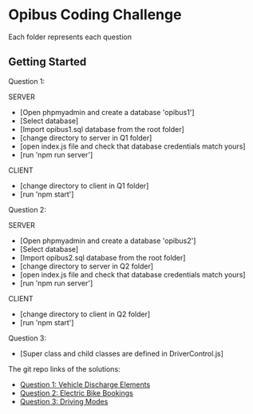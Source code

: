 # Opibus Coding Challenge

Each folder represents each question 

## Getting Started

Question 1:

  SERVER

  - [Open phpmyadmin and create a database 'opibus1']
  - [Select database]
  - [Import opibus1.sql database from the root folder]
  - [change directory to server in Q1 folder]
  - [open index.js file and check that database credentials match yours]
  - [run 'npm run server']

  CLIENT

  - [change directory to client in Q1 folder]
  - [run 'npm start']

Question 2:

  SERVER 

  - [Open phpmyadmin and create a database 'opibus2']
  - [Select database]
  - [Import opibus2.sql database from the root folder]
  - [change directory to server in Q2 folder]
  - [open index.js file and check that database credentials match yours]
  - [run 'npm run server']

  CLIENT

  - [change directory to client in Q2 folder]
  - [run 'npm start']

Question 3:

  - [Super class and child classes are defined in DriverControl.js]



   

   The git repo links of the solutions:

- [Question 1: Vehicle Discharge Elements](https://github.com/Hillario/Opibus)
- [Question 2: Electric Bike Bookings](https://github.com/Hillario/Opibus)
- [Question 3: Driving Modes](https://github.com/Hillario/Opibus)


